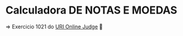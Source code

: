 # Calculadora DE NOTAS E MOEDAS

=> Exercicio 1021 do [URI Online Judge](https://www.urionlinejudge.com.br/judge/pt/login?redirect=%2Fpt) 🚀